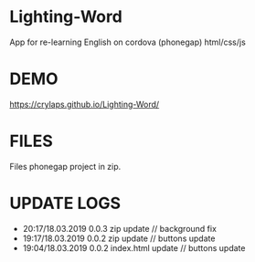 # Lighting-Word
App for re-learning English on cordova (phonegap) html/css/js

# DEMO
<https://crylaps.github.io/Lighting-Word/>

# FILES
Files phonegap project in zip.

# UPDATE LOGS
* 20:17/18.03.2019 0.0.3 zip update // background fix
* 19:17/18.03.2019 0.0.2 zip update // buttons update
* 19:04/18.03.2019 0.0.2 index.html update // buttons update 
